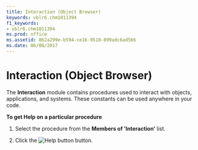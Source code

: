 ```yaml
---
title: Interaction (Object Browser)
keywords: vblr6.chm1011394
f1_keywords:
- vblr6.chm1011394
ms.prod: office
ms.assetid: 862a299e-b594-ce16-9510-899adc6ad566
ms.date: 06/08/2017
---
```



# Interaction (Object Browser)

The **Interaction** module contains procedures used to interact with objects, applications, and systems. These constants can be used anywhere in your code.

 **To get Help on a particular procedure**




1. Select the procedure from the **Members of 'Interaction'** list.
    
2. Click the 
![Help button](images/but_help_ZA01201583.gif) button.
    


